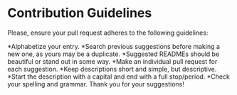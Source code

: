 # Contribution Guidelines

Please, ensure your pull request adheres to the following guidelines:

*Alphabetize your entry.
*Search previous suggestions before making a new one, as yours may be a duplicate.
*Suggested READMEs should be beautiful or stand out in some way.
*Make an individual pull request for each suggestion.
*Keep descriptions short and simple, but descriptive.
*Start the description with a capital and end with a full stop/period.
*Check your spelling and grammar.
Thank you for your suggestions!